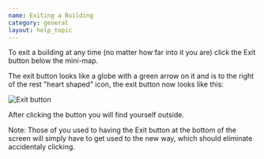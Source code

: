 ```yaml
---
name: Exiting a Building
category: general
layout: help_topic
---
```

To exit a building at any time (no matter how far into it you are) click the Exit button below the mini-map.

The exit button looks like a globe with a green arrow on it and is to the right of the rest "heart shaped" icon, the exit button now looks like this:

![Exit button](game/icons/world_go.png)

After clicking the button you will find yourself outside.

Note: Those of you used to having the Exit button at the bottom of the screen will simply have to get used to the new way, which should eliminate accidentaly clicking.